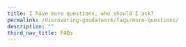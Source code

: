 ```yaml
---
title: I have more questions, who should I ask?
permalink: /discovering-goodatwork/faqs/more-questions/
description: ""
third_nav_title: FAQs
---
```

